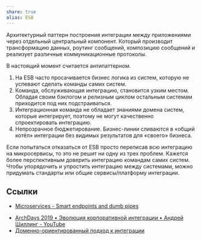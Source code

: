 ```yaml
---
share: true
alias: ESB
---
```



Архитектурный паттерн построения интеграции между приложениями через отдельный центральный компонент. Который производит трансформацию данных, роутинг сообщений, композицию сообщений и реализует различные коммуникационные протоколы.

В настоящий момент считается антипаттерном.

1. На ESB часто просачивается бизнес логика из систем, которую не успевают сделать команды самих систем.
2. Команда, обслуживающая интеграцию, становится узким местом. Обладая своим бэклогом и релизным циклом остальным системам приходится под них подстраиваться.
3. Интеграционная команда не обладает знаниями домена систем, которые интегрирует, поэтому не могут качественно спроектировать интеграцию.
4. Непрозрачное бюджетирование. Бизнес-линии сливаются в «общий котёл» интеграции без видимых результатов для «своего» бизнеса.

Если попытаться отказаться от ESB просто переписав всю интеграцию на микросервисы, то это не решит ни одну из трех проблем. Кажется более перспективным доверить интеграцию командам самих систем. Чтобы упорядочить и упростить интеграцию между системами, можно придумать стандарты или общие сервисы/платформу интеграции.

## Ссылки
* [Microservices - Smart endpoints and dumb pipes](https://martinfowler.com/articles/microservices.html#SmartEndpointsAndDumbPipes)
- [ArchDays 2019 • Эволюция корпоративной интеграции • Андрей Шиллинг - YouTube](https://www.youtube.com/watch?v=uG08poIN-wU&ab_channel=%D0%9A%D0%BE%D0%BD%D1%84%D0%B5%D1%80%D0%B5%D0%BD%D1%86%D0%B8%D1%8FArchDays)
- [Доменно-ориентированный подход к интеграции](https://systems.education/integration-with-ddd)
